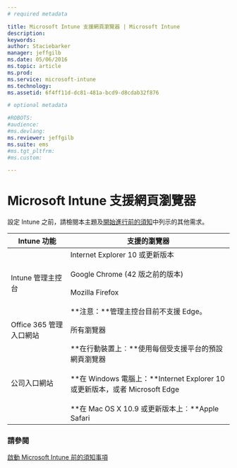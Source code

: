 ```yaml
---
# required metadata

title: Microsoft Intune 支援網頁瀏覽器 | Microsoft Intune
description:
keywords:
author: Staciebarker
manager: jeffgilb
ms.date: 05/06/2016
ms.topic: article
ms.prod:
ms.service: microsoft-intune
ms.technology:
ms.assetid: 6f4ff11d-dc81-481a-bcd9-d8cdab32f876

# optional metadata

#ROBOTS:
#audience:
#ms.devlang:
ms.reviewer: jeffgilb
ms.suite: ems
#ms.tgt_pltfrm:
#ms.custom:

---
```


# Microsoft Intune 支援網頁瀏覽器

設定 Intune 之前，請檢閱本主題及[開始進行前的須知](what-to-know-before-you-start-microsoft-intune.md)中列示的其他需求。

|Intune 功能 |支援的瀏覽器|
|---------|---------|
|Intune 管理主控台     |  Internet Explorer 10 或更新版本<br /><br />Google Chrome (42 版之前的版本)<br /><br />Mozilla Firefox <br /><br />**注意：**管理主控台目前不支援 Edge。                      
|Office 365 管理入口網站     |所有瀏覽器  |
|公司入口網站     |**在行動裝置上︰**使用每個受支援平台的預設網頁瀏覽器   <br /><br />**在 Windows 電腦上：**Internet Explorer 10 或更新版本，或者 Microsoft Edge<br /><br />**在 Mac OS X 10.9 或更新版本上︰**Apple Safari    |


### 請參閱
[啟動 Microsoft Intune 前的須知事項](what-to-know-before-you-start-microsoft-intune.md)




<!--HONumber=Jun16_HO2-->


